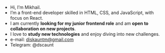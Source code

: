 - Hi, I’m Mikhail.
- I’m a front-end developer skilled in HTML, CSS, and JavaScript, with focus on React.
- I am currently **looking for my junior frontend role** and am **open to collaboration on new projects**.
- I love to **study new technologies** and enjoy diving into new challenges.
- e-mail: diskauntm@gmail.com
- Telegram: @dscaunt

<!---
diskaunt/diskaunt is a ✨ special ✨ repository because its `README.md` (this file) appears on your GitHub profile.
You can click the Preview link to take a look at your changes.
--->
